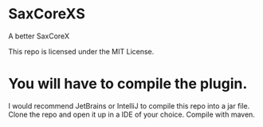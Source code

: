 # SaxCoreXS
A better SaxCoreX

This repo is licensed under the MIT License.

# You will have to compile the plugin.
I would recommend JetBrains or IntelliJ to compile this repo into a jar file.
Clone the repo and open it up in a IDE of your choice.
Compile with maven.
